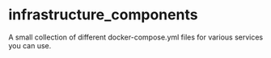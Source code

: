 # infrastructure_components
A small collection of different docker-compose.yml files for various services you can use.
